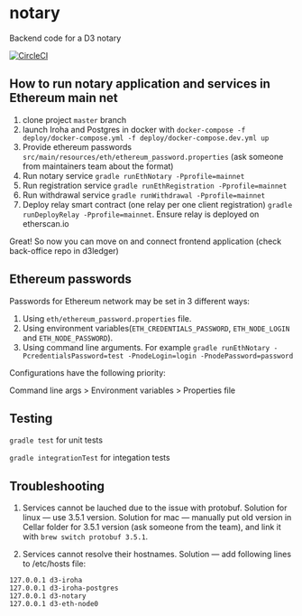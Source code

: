 # notary
Backend code for a D3 notary

[![CircleCI](https://circleci.com/gh/d3ledger/notary.svg?style=svg)](https://circleci.com/gh/d3ledger/notary)

## How to run notary application and services in Ethereum main net
1) clone project `master` branch
2) launch Iroha and Postgres in docker with `docker-compose -f deploy/docker-compose.yml -f deploy/docker-compose.dev.yml up`
3) Provide ethereum passwords `src/main/resources/eth/ethereum_password.properties` (ask someone from maintainers team about the format)
4) Run notary service `gradle runEthNotary -Pprofile=mainnet`
5) Run registration service `gradle runEthRegistration -Pprofile=mainnet`
6) Run withdrawal service `gradle runWithdrawal -Pprofile=mainnet`
6) Deploy relay smart contract (one relay per one client registration) `gradle runDeployRelay -Pprofile=mainnet`. Ensure relay is deployed on etherscan.io

Great! So now you can move on and connect frontend application (check back-office repo in d3ledger)

## Ethereum passwords
Passwords for Ethereum network may be set in 3 different ways:

1) Using `eth/ethereum_password.properties` file.
2) Using environment variables(`ETH_CREDENTIALS_PASSWORD`, `ETH_NODE_LOGIN` and `ETH_NODE_PASSWORD`).
3) Using command line arguments. For example `gradle runEthNotary -PcredentialsPassword=test -PnodeLogin=login -PnodePassword=password`

Configurations have the following priority:

Command line args > Environment variables > Properties file

## Testing
`gradle test` for unit tests

`gradle integrationTest` for integation tests


## Troubleshooting

1. Services cannot be lauched due to the issue with protobuf. Solution for linux — use 3.5.1 version. Solution for mac — manually put old version in Cellar folder for 3.5.1 version (ask someone from the team), and link it with `brew switch protobuf 3.5.1`. 

2. Services cannot resolve their hostnames. Solution — add following lines to /etc/hosts file:
```
127.0.0.1 d3-iroha
127.0.0.1 d3-iroha-postgres
127.0.0.1 d3-notary
127.0.0.1 d3-eth-node0
```
